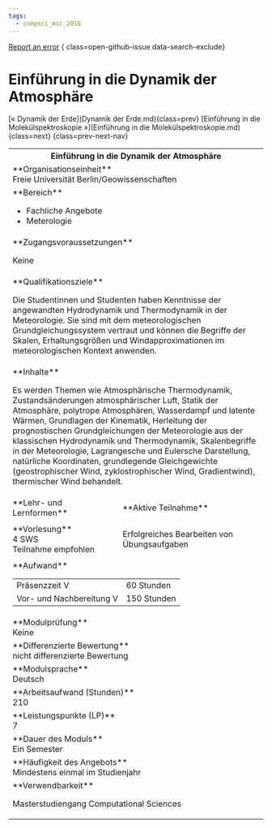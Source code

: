```yaml
---
tags:
  - compsci_msc_2016
---
```

[Report an error](https://github.com/SGSSGene/FUB-SUP/issues/new?title=Error%20in%20%22Einf%C3%BChrung%20in%20die%20Dynamik%20der%20Atmosph%C3%A4re%22&body=There%20seems%20to%20be%20an%20error%20in%20module%20%22Einf%C3%BChrung%20in%20die%20Dynamik%20der%20Atmosph%C3%A4re%22%2E%0A%0A%3CDescribe%20here%20a%20slightly%20more%20detailed%20description%20of%20what%20is%20wrong%3E&labels=bug)
{ class=open-github-issue data-search-exclude}

# Einführung in die Dynamik der Atmosphäre

[« Dynamik der Erde](Dynamik der Erde.md){class=prev}
[Einführung in die Molekülspektroskopie »](Einführung in die Molekülspektroskopie.md){class=next}
{class=prev-next-nav}

<table markdown id="moduledesc">
<tr markdown class="moduledesc_head"><th colspan="2">Einführung in die Dynamik der Atmosphäre </th></tr>
<tr markdown><td colspan="2">**Organisationseinheit**   <br>Freie Universität Berlin/Geowissenschaften</td></tr>

<tr markdown><td colspan="2">**Bereich**<br>


- Fachliche Angebote
- Meterologie

</td></tr>

<tr markdown><td colspan="2">**Zugangsvoraussetzungen** <br>

Keine


</td></tr>
<tr markdown><td colspan="2">**Qualifikationsziele**    <br>

Die Studentinnen und Studenten haben Kenntnisse der angewandten Hydrodynamik
und Thermodynamik in der Meteorologie. Sie sind mit dem meteorologischen
Grundgleichungssystem vertraut und können die Begriffe der Skalen,
Erhaltungsgrößen und Windapproximationen im meteorologischen Kontext
anwenden.


</td></tr>
<tr markdown><td colspan="2">**Inhalte**                <br>

Es werden Themen wie Atmosphärische Thermodynamik, Zustandsänderungen
atmosphärischer Luft, Statik der Atmosphäre, polytrope Atmosphären,
Wasserdampf und latente Wärmen, Grundlagen der Kinematik, Herleitung der
prognostischen Grundgleichungen der Meteorologie aus der klassischen
Hydrodynamik und Thermodynamik, Skalenbegriffe in der Meteorologie,
Lagrangesche und Eulersche Darstellung, natürliche Koordinaten, grundlegende
Gleichgewichte (geostrophischer Wind, zyklostrophischer Wind, Gradientwind),
thermischer Wind behandelt.


</td></tr>

<tr markdown><td>**Lehr- und Lernformen**</td><td>**Aktive Teilnahme**</td></tr>
<tr markdown><td> **Vorlesung** <br>4 SWS <br> Teilnahme empfohlen</td><td>

Erfolgreiches Bearbeiten von Übungsaufgaben
</td></tr>
<tr markdown><td colspan="2">**Aufwand**                <br>
<table class="aufwand_table">
<tr><td>Präsenzzeit V</td><td>60 Stunden</td></tr>
<tr><td>Vor- und Nachbereitung V</td><td>150 Stunden</td></tr>
</table>

</td></tr>
<tr markdown><td colspan="2">**Modulprüfung**             <br>Keine


</td></tr>
<tr markdown><td colspan="2">**Differenzierte Bewertung** <br>nicht differenzierte Bewertung

</td></tr>
<tr markdown><td colspan="2">**Modulsprache**             <br>Deutsch</td></tr>
<tr markdown><td colspan="2">**Arbeitsaufwand (Stunden)** <br>210</td></tr>
<tr markdown><td colspan="2">**Leistungspunkte (LP)**     <br>7</td></tr>
<tr markdown><td colspan="2">**Dauer des Moduls**         <br>Ein Semester</td></tr>
<tr markdown><td colspan="2">**Häufigkeit des Angebots**  <br>Mindestens einmal im Studienjahr</td></tr>
<tr markdown><td colspan="2">**Verwendbarkeit**           <br>

Masterstudiengang Computational Sciences


</td></tr>


</table>
